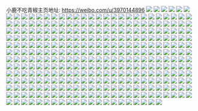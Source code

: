 小鹿不吃青椒主页地址: https://weibo.com/u/3970144896 
![](https://wx4.sinaimg.cn/mw2000/eca39a80ly1h9e035qijqj22yo280kjo.jpg) 
![](https://wx4.sinaimg.cn/mw2000/eca39a80ly1h9e03ebrszj22802yo7wk.jpg) 
![](https://wx4.sinaimg.cn/mw2000/eca39a80ly1h95owiz81uj2200200kg0.jpg) 
![](https://wx4.sinaimg.cn/mw2000/eca39a80ly1h90ufa9hywj2200200x6d.jpg) 
![](https://wx4.sinaimg.cn/mw2000/eca39a80ly1h8wpm34377j20u00u0n5h.jpg) 
![](https://wx4.sinaimg.cn/mw2000/eca39a80ly1h8wpm3ib9bj20u00u0qag.jpg) 
![](https://wx4.sinaimg.cn/mw2000/eca39a80ly1h8o94wu3ihj20u00u011o.jpg) 
![](https://wx4.sinaimg.cn/mw2000/eca39a80ly1h8o94x5x43j20u00u046j.jpg) 
![](https://wx4.sinaimg.cn/mw2000/eca39a80ly1h7tigr2nw7j20u00u0tg5.jpg) 
![](https://wx4.sinaimg.cn/mw2000/eca39a80ly1h7tigphfk3j20u00u0gt3.jpg) 
![](https://wx4.sinaimg.cn/mw2000/eca39a80ly1h6vn6co40oj20u00u0wfs.jpg) 
![](https://wx4.sinaimg.cn/mw2000/eca39a80ly1h6vn6ddzgxj20u00u0t9s.jpg) 
![](https://wx4.sinaimg.cn/mw2000/eca39a80gy1h6sasig8vdj20xc3gwqpx.jpg) 
![](https://wx4.sinaimg.cn/mw2000/eca39a80gy1h6sb08t04hj20xc3p8e2i.jpg) 
![](https://wx4.sinaimg.cn/mw2000/eca39a80gy1h6sb0as0k2j21kx35s18s.jpg) 
![](https://wx4.sinaimg.cn/mw2000/eca39a80ly1h69ypf6zn0j20k30kvt8z.jpg) 
![](https://wx4.sinaimg.cn/mw2000/eca39a80ly1h69ypeli63j20u00u0mxp.jpg) 
![](https://wx4.sinaimg.cn/mw2000/eca39a80ly1h5usvy8tr4j20u00u0af9.jpg) 
![](https://wx4.sinaimg.cn/mw2000/eca39a80ly1h5tm5ktdl9j20u00u0k09.jpg) 
![](https://wx4.sinaimg.cn/mw2000/eca39a80ly1h5tm5kj4vzj20u00u0jy6.jpg) 
![](https://wx4.sinaimg.cn/mw2000/eca39a80ly1h5tm5ix5ymj22dc2dcu0y.jpg) 
![](https://wx4.sinaimg.cn/mw2000/eca39a80ly1h5tm5k3oprj20sg35snpd.jpg) 
![](https://wx4.sinaimg.cn/mw2000/eca39a80ly1h5shtm9yhuj22dc2dcnpd.jpg) 
![](https://wx4.sinaimg.cn/mw2000/eca39a80ly1h5mfsx0u7dj23s03s07wk.jpg) 
![](https://wx4.sinaimg.cn/mw2000/eca39a80ly1h5mfszlz5gj2200200b2a.jpg) 
![](https://wx4.sinaimg.cn/mw2000/eca39a80ly1h5fk55rgugj222h28ynpd.jpg) 
![](https://wx4.sinaimg.cn/mw2000/eca39a80ly1h5fk58e0ucj20uk48snpd.jpg) 
![](https://wx4.sinaimg.cn/mw2000/eca39a80ly1h5fk5es3k4j22dc2dcb2b.jpg) 
![](https://wx4.sinaimg.cn/mw2000/eca39a80ly1h5d810g32zj20u00u0gti.jpg) 
![](https://wx4.sinaimg.cn/mw2000/eca39a80ly1h5d811ym4uj22dc2dcu0x.jpg) 
![](https://wx4.sinaimg.cn/mw2000/eca39a80ly1h56l42puezj22dc2dc7wh.jpg) 
![](https://wx4.sinaimg.cn/mw2000/eca39a80ly1h4zi43863qj22dc2dc4qq.jpg) 
![](https://wx4.sinaimg.cn/mw2000/eca39a80ly1h4zi43m4tgj20u00u0aen.jpg) 
![](https://wx4.sinaimg.cn/mw2000/eca39a80ly1h4r8wson18j22dc2dcnpd.jpg) 
![](https://wx4.sinaimg.cn/mw2000/eca39a80ly1h4r8wuubfhj22002001kx.jpg) 
![](https://wx4.sinaimg.cn/mw2000/eca39a80gy1h45kwxjxe4j22dc2dcqv6.jpg) 
![](https://wx4.sinaimg.cn/mw2000/eca39a80gy1h45l1f7nq0j22dc2dcb2a.jpg) 
![](https://wx4.sinaimg.cn/mw2000/eca39a80ly1h3tkm032gyj2200200x39.jpg) 
![](https://wx4.sinaimg.cn/mw2000/eca39a80gy1h3qoghy4hxj20u00u0teg.jpg) 
![](https://wx4.sinaimg.cn/mw2000/eca39a80gy1h3qogir475j20u00u0n32.jpg) 
![](https://wx4.sinaimg.cn/mw2000/eca39a80gy1h3qogjmfl9j20u00u0grr.jpg) 
![](https://wx4.sinaimg.cn/mw2000/eca39a80gy1h3qog33iz5j20u00u0tbo.jpg) 
![](https://wx4.sinaimg.cn/mw2000/eca39a80gy1h3qoga75kdj22dc2dchdv.jpg) 
![](https://wx4.sinaimg.cn/mw2000/eca39a80gy1h3qogh294xj2200200npe.jpg) 
![](https://wx4.sinaimg.cn/mw2000/eca39a80ly1h3p8mr849hj20m81cwqcn.jpg) 
![](https://wx4.sinaimg.cn/mw2000/eca39a80ly1h3p8mvlyalj22dc2dckjm.jpg) 
![](https://wx4.sinaimg.cn/mw2000/eca39a80ly1h3p8oyx8qpj20k409xab9.jpg) 
![](https://wx4.sinaimg.cn/mw2000/eca39a80ly1h3jju4vy43j23s03s0kjn.jpg) 
![](https://wx4.sinaimg.cn/mw2000/eca39a80ly1h32opypyldj21rc2dce82.jpg) 
![](https://wx4.sinaimg.cn/mw2000/eca39a80ly1h314bqvdbxj20u00u0n6j.jpg) 
![](https://wx4.sinaimg.cn/mw2000/eca39a80ly1h314br676aj20u00u047k.jpg) 
![](https://wx4.sinaimg.cn/mw2000/eca39a80ly1h314bri5dij20u00u0qay.jpg) 
![](https://wx4.sinaimg.cn/mw2000/eca39a80ly1h314butzqsj23s03s01l1.jpg) 
![](https://wx4.sinaimg.cn/mw2000/eca39a80ly1h2uyr76xoij20u00u0ti2.jpg) 
![](https://wx4.sinaimg.cn/mw2000/eca39a80ly1h2uyr83r9dj20u00u0n63.jpg) 
![](https://wx4.sinaimg.cn/mw2000/eca39a80ly1h2uyr67gg5j22dc2dcx6q.jpg) 
![](https://wx4.sinaimg.cn/mw2000/eca39a80ly1h2uyrcbhcvj22dc2dckjl.jpg) 
![](https://wx4.sinaimg.cn/mw2000/eca39a80ly1h2pobjvwtqj21sc1sbx6p.jpg) 
![](https://wx4.sinaimg.cn/mw2000/eca39a80ly1h2pobqopjqj21sc1sc1kx.jpg) 
![](https://wx4.sinaimg.cn/mw2000/eca39a80ly1h2poby5tr2j21sc1scu0x.jpg) 
![](https://wx4.sinaimg.cn/mw2000/eca39a80ly1h2bkymgi1nj22dc2dcqv5.jpg) 
![](https://wx4.sinaimg.cn/mw2000/eca39a80ly1h2bkyljpcaj22dc2dc4qr.jpg) 
![](https://wx4.sinaimg.cn/mw2000/eca39a80gy1h24d163fsjj24sg2g0hdv.jpg) 
![](https://wx4.sinaimg.cn/mw2000/eca39a80ly1h1vc35nn6fj20u00u0ahx.jpg) 
![](https://wx4.sinaimg.cn/mw2000/eca39a80ly1h1vc5coo8dj22801o0kjl.jpg) 
![](https://wx4.sinaimg.cn/mw2000/eca39a80ly1h1vc5f03hcj22nb280x6r.jpg) 
![](https://wx4.sinaimg.cn/mw2000/eca39a80ly1h1szuoeoguj22dc2dc7wj.jpg) 
![](https://wx4.sinaimg.cn/mw2000/eca39a80ly1h1szura1zej22dc2dce83.jpg) 
![](https://wx4.sinaimg.cn/mw2000/eca39a80ly1h1szum9mz6j20u00u0jzp.jpg) 
![](https://wx4.sinaimg.cn/mw2000/eca39a80ly1h1s3xq17o3j22d62d6x6q.jpg) 
![](https://wx4.sinaimg.cn/mw2000/eca39a80ly1h1pj1fwvy8j22sd1nyqv5.jpg) 
![](https://wx4.sinaimg.cn/mw2000/eca39a80ly1h1pjzybtq1j22c0340x6q.jpg) 
![](https://wx4.sinaimg.cn/mw2000/eca39a80ly1h1pk7q8cnpj22801o0x6p.jpg) 
![](https://wx4.sinaimg.cn/mw2000/eca39a80ly1h1pj1zrynqj21o01o0e81.jpg) 
![](https://wx4.sinaimg.cn/mw2000/eca39a80ly1h1pj1snv8bj223v35tnpe.jpg) 
![](https://wx4.sinaimg.cn/mw2000/eca39a80ly1h1pk00w4e7j22801o0b29.jpg) 
![](https://wx4.sinaimg.cn/mw2000/eca39a80ly1h1jy0zeio0j21s61sghdt.jpg) 
![](https://wx4.sinaimg.cn/mw2000/eca39a80ly1h1jy0sa5xgj2200200u0x.jpg) 
![](https://wx4.sinaimg.cn/mw2000/eca39a80ly1h1jy0uhvtvj21ql1ql4qq.jpg) 
![](https://wx4.sinaimg.cn/mw2000/eca39a80ly1h1jy0y0vkcj21ti1tie81.jpg) 
![](https://wx4.sinaimg.cn/mw2000/eca39a80ly1h1jy0prjuaj2200200e81.jpg) 
![](https://wx4.sinaimg.cn/mw2000/eca39a80ly1h1jy0w42mtj22002001ky.jpg) 
![](https://wx4.sinaimg.cn/mw2000/eca39a80ly1h1jyddj4s4j20k40iq75o.jpg) 
![](https://wx4.sinaimg.cn/mw2000/eca39a80ly1h1jyc8z599j22dc2dckjn.jpg) 
![](https://wx4.sinaimg.cn/mw2000/eca39a80ly1h1jydduppuj20k40h5ab9.jpg) 
![](https://wx4.sinaimg.cn/mw2000/eca39a80ly1h17vvwh4blj20zg0xenfj.jpg) 
![](https://wx4.sinaimg.cn/mw2000/eca39a80ly1h17vvy6bonj20u00u0qau.jpg) 
![](https://wx4.sinaimg.cn/mw2000/eca39a80ly1h17vvx1y19j20zg0zhk13.jpg) 
![](https://wx4.sinaimg.cn/mw2000/eca39a80ly1h17vvwr79tj20zg0zhnac.jpg) 
![](https://wx4.sinaimg.cn/mw2000/eca39a80ly1h18bti6swgj20sg1fealx.jpg) 
![](https://wx4.sinaimg.cn/mw2000/eca39a80ly1h18bt6vxwkj211x35rqv5.jpg) 
![](https://wx4.sinaimg.cn/mw2000/eca39a80ly1h17vvvuhgrj22dc35shdu.jpg) 
![](https://wx4.sinaimg.cn/mw2000/eca39a80ly1h17vvsivp7j22dc35sb2b.jpg) 
![](https://wx4.sinaimg.cn/mw2000/eca39a80ly1h17vvxvfbpj21o01o0kjl.jpg) 
![](https://wx4.sinaimg.cn/mw2000/eca39a80ly1h0y57mfx4bj22dc1xc4qp.jpg) 
![](https://wx4.sinaimg.cn/mw2000/eca39a80ly1h0y57ofxkoj22dc2dc1ky.jpg) 
![](https://wx4.sinaimg.cn/mw2000/eca39a80ly1h0y57hqf9pj23s03bye82.jpg) 
![](https://wx4.sinaimg.cn/mw2000/eca39a80ly1h0y57l85pxj23s0364b2a.jpg) 
![](https://wx4.sinaimg.cn/mw2000/eca39a80ly1h0pncxk57cj20u00u0125.jpg) 
![](https://wx4.sinaimg.cn/mw2000/eca39a80ly1h0pncy29c2j20u00u0ak1.jpg) 
![](https://wx4.sinaimg.cn/mw2000/eca39a80ly1h0pnd0oe6ej22c0340u0y.jpg) 
![](https://wx4.sinaimg.cn/mw2000/eca39a80ly1h0pnd3h7cfj22c0340kjn.jpg) 
![](https://wx4.sinaimg.cn/mw2000/eca39a80ly1h0pncwynxej21kw35skjn.jpg) 
![](https://wx4.sinaimg.cn/mw2000/eca39a80ly1h0pnd5acpej22202qou0y.jpg) 
![](https://wx4.sinaimg.cn/mw2000/eca39a80ly1h0k9gks097j20u00u0105.jpg) 
![](https://wx4.sinaimg.cn/mw2000/eca39a80ly1h0bz8g3uvgj20u00u07bg.jpg) 
![](https://wx4.sinaimg.cn/mw2000/eca39a80ly1h0bz8fie4vj20u00u0dlx.jpg) 
![](https://wx4.sinaimg.cn/mw2000/eca39a80ly1gzy0hr2v8vj20u00u079h.jpg) 
![](https://wx4.sinaimg.cn/mw2000/eca39a80ly1gzy0bcpsglj20u00u0n5y.jpg) 
![](https://wx4.sinaimg.cn/mw2000/eca39a80ly1gztkwqgu8aj22dc2dc4qq.jpg) 
![](https://wx4.sinaimg.cn/mw2000/eca39a80ly1gztkws8yduj22dc2dc7wj.jpg) 
![](https://wx4.sinaimg.cn/mw2000/eca39a80ly1gztkzqb37xj20m81cwn2i.jpg) 
![](https://wx4.sinaimg.cn/mw2000/eca39a80ly1gyvgktao3zj22dc2dc4qp.jpg) 
![](https://wx4.sinaimg.cn/mw2000/eca39a80ly1gxztjjvezaj216o1kwhc8.jpg) 
![](https://wx4.sinaimg.cn/mw2000/eca39a80ly1gxztjks348j216o1kw7tf.jpg) 
![](https://wx4.sinaimg.cn/mw2000/eca39a80ly1gxw9l91ezjj20u00u0111.jpg) 
![](https://wx4.sinaimg.cn/mw2000/eca39a80ly1gxjl8trat2j20m81cwwkd.jpg) 
![](https://wx4.sinaimg.cn/mw2000/eca39a80ly1gxjl8ukx85j20m81cw452.jpg) 
![](https://wx4.sinaimg.cn/mw2000/eca39a80ly1gx6wbtptmbj22002004qp.jpg) 
![](https://wx4.sinaimg.cn/mw2000/eca39a80ly1gwq6mb9hcxj20u00u07ac.jpg) 
![](https://wx4.sinaimg.cn/mw2000/eca39a80ly1gwjp5u0rerj22dc2dc4qr.jpg) 
![](https://wx4.sinaimg.cn/mw2000/eca39a80ly1gwjp5kigplj2200200npd.jpg) 
![](https://wx4.sinaimg.cn/mw2000/eca39a80ly1gwda2efsf1j20u00u0462.jpg) 
![](https://wx4.sinaimg.cn/mw2000/eca39a80ly1gw12iwdxboj22801o0hdt.jpg) 
![](https://wx4.sinaimg.cn/mw2000/eca39a80ly1gw12j3344xj21o01o0e81.jpg) 
![](https://wx4.sinaimg.cn/mw2000/eca39a80ly1gw12j7jvf1j216o1kw4qp.jpg) 
![](https://wx4.sinaimg.cn/mw2000/eca39a80ly1gw12j91x8jj216o1kwnm0.jpg) 
![](https://wx4.sinaimg.cn/mw2000/eca39a80ly1gw119ifs7bj225m1nzu0x.jpg) 
![](https://wx4.sinaimg.cn/mw2000/eca39a80ly1gw0r6wontjj21o01o0e81.jpg) 
![](https://wx4.sinaimg.cn/mw2000/eca39a80ly1gvxinrcgjsj22dc2dcnpd.jpg) 
![](https://wx4.sinaimg.cn/mw2000/eca39a80ly1gvxintfn46j22dc2dc1ky.jpg) 
![](https://wx4.sinaimg.cn/mw2000/eca39a80ly1gvtnhwukxzj20u00u0gup.jpg) 
![](https://wx4.sinaimg.cn/mw2000/004kGk36ly1gvo93phbbqj62yo1o07wi02.jpg) 
![](https://wx4.sinaimg.cn/mw2000/004kGk36ly1gvo93rko1xj60u00u045s02.jpg) 
![](https://wx4.sinaimg.cn/mw2000/004kGk36ly1gvo92prrsej62yo1o0u0y02.jpg) 
![](https://wx4.sinaimg.cn/mw2000/004kGk36ly1gvo93zzsfqj61o01o0hdt02.jpg) 
![](https://wx4.sinaimg.cn/mw2000/004kGk36ly1gvo98aza1ej60u00u0n3p02.jpg) 
![](https://wx4.sinaimg.cn/mw2000/004kGk36ly1gvo988kpxaj61o01o0b2902.jpg) 
![](https://wx4.sinaimg.cn/mw2000/004kGk36ly1gvhctmmbmrj62dc2dce8102.jpg) 
![](https://wx4.sinaimg.cn/mw2000/004kGk36ly1gvf5n09qi3j62002007wh02.jpg) 
![](https://wx4.sinaimg.cn/mw2000/004kGk36ly1gv6xmuugd8j62c03407wn02.jpg) 
![](https://wx4.sinaimg.cn/mw2000/004kGk36ly1gv6xn6odhcj62c02c0u0y02.jpg) 
![](https://wx4.sinaimg.cn/mw2000/004kGk36ly1gv6xnk9lhzj62c02c0hdw02.jpg) 
![](https://wx4.sinaimg.cn/mw2000/004kGk36ly1gv2zyb0bxaj62dc2dc4qq02.jpg) 
![](https://wx4.sinaimg.cn/mw2000/004kGk36ly1gv2zy8z75fj62dc2dchdt02.jpg) 
![](https://wx4.sinaimg.cn/mw2000/eca39a80ly1guyya830h7j20u00u07ah.jpg) 
![](https://wx4.sinaimg.cn/mw2000/004kGk36gy1guvibr1c73j62002004qp02.jpg) 
![](https://wx4.sinaimg.cn/mw2000/004kGk36ly1gurqy7a7loj60k40mkjta02.jpg) 
![](https://wx4.sinaimg.cn/mw2000/004kGk36ly1gurqy7mz99j60m81cw45h02.jpg) 
![](https://wx4.sinaimg.cn/mw2000/004kGk36ly1gurqqnqc12j60k405it8z02.jpg) 
![](https://wx4.sinaimg.cn/mw2000/004kGk36ly1gurqr2naumj60k405mglx02.jpg) 
![](https://wx4.sinaimg.cn/mw2000/004kGk36ly1gurqrwzitlj60k40a8js702.jpg) 
![](https://wx4.sinaimg.cn/mw2000/004kGk36ly1gurqqn3crtj60m81cwgpx02.jpg) 
![](https://wx4.sinaimg.cn/mw2000/004kGk36ly1gurqqnj7qaj60m81cwgsz02.jpg) 
![](https://wx4.sinaimg.cn/mw2000/004kGk36ly1guoivbom6zj62dc2dcqe102.jpg) 
![](https://wx4.sinaimg.cn/mw2000/004kGk36ly1guoivc45p2j62dc2dck2o02.jpg) 
![](https://wx4.sinaimg.cn/mw2000/004kGk36ly1gume0qd4wyj61k0340qv502.jpg) 
![](https://wx4.sinaimg.cn/mw2000/eca39a80ly1gume0azv8sj21k0340qv5.jpg) 
![](https://wx4.sinaimg.cn/mw2000/004kGk36ly1gume04urhxj62dc2dcnpd02.jpg) 
![](https://wx4.sinaimg.cn/mw2000/004kGk36ly1gubpccorkoj60u0140toa02.jpg) 
![](https://wx4.sinaimg.cn/mw2000/004kGk36ly1gubpcf85tpj62c02c0u0y02.jpg) 
![](https://wx4.sinaimg.cn/mw2000/004kGk36ly1gu8gbhfphmj60sf0xtqeg02.jpg) 
![](https://wx4.sinaimg.cn/mw2000/eca39a80ly1gu5ukkvpgwj22dc2dce82.jpg) 
![](https://wx4.sinaimg.cn/mw2000/eca39a80ly1gu1c03kklqj20u00u078a.jpg) 
![](https://wx4.sinaimg.cn/mw2000/eca39a80ly1gtxpdi28z6j22dc2dchdu.jpg) 
![](https://wx4.sinaimg.cn/mw2000/eca39a80ly1gtxpdg0gduj20u00u010y.jpg) 
![](https://wx4.sinaimg.cn/mw2000/eca39a80ly1gtno2sxhdkj22801g0b29.jpg) 
![](https://wx4.sinaimg.cn/mw2000/eca39a80ly1gtno2ambfvj22c0340kjm.jpg) 
![](https://wx4.sinaimg.cn/mw2000/eca39a80ly1gtno2ddwoaj22c0340qv7.jpg) 
![](https://wx4.sinaimg.cn/mw2000/eca39a80ly1gtno2g0fmjj23402c07wi.jpg) 
![](https://wx4.sinaimg.cn/mw2000/eca39a80ly1gtno2nip8lj22801o0b2a.jpg) 
![](https://wx4.sinaimg.cn/mw2000/eca39a80ly1gu0uge2362j21o0280qv5.jpg) 
![](https://wx4.sinaimg.cn/mw2000/eca39a80ly1gu0ugf2wrkj21o0280npd.jpg) 
![](https://wx4.sinaimg.cn/mw2000/eca39a80ly1gu0uglgv9pj22c02c0b2b.jpg) 
![](https://wx4.sinaimg.cn/mw2000/eca39a80ly1gu0uggfzu2j22801o0b29.jpg) 
![](https://wx4.sinaimg.cn/mw2000/eca39a80ly1gu0uglxm6vj20u00u0gt2.jpg) 
![](https://wx4.sinaimg.cn/mw2000/eca39a80ly1gthqjd3l14j20u00u0k5g.jpg) 
![](https://wx4.sinaimg.cn/mw2000/eca39a80ly1gtee1a57qsj22801o0kjm.jpg) 
![](https://wx4.sinaimg.cn/mw2000/eca39a80ly1gtee16tgm7j21vv1vv7wh.jpg) 
![](https://wx4.sinaimg.cn/mw2000/eca39a80ly1gtdff9vwe1j22v1280npf.jpg) 
![](https://wx4.sinaimg.cn/mw2000/eca39a80ly1gtdff7mvqfj20u00u00vp.jpg) 
![](https://wx4.sinaimg.cn/mw2000/eca39a80ly1gtdaa1jy15j22c02c0kjm.jpg) 
![](https://wx4.sinaimg.cn/mw2000/eca39a80ly1gszxgt2x91j20u00u0jyb.jpg) 
![](https://wx4.sinaimg.cn/mw2000/eca39a80ly1gszxgtlx2vj20u00u0n2f.jpg) 
![](https://wx4.sinaimg.cn/mw2000/eca39a80ly1gszxgu2iakj20u00u0tf2.jpg) 
![](https://wx4.sinaimg.cn/mw2000/eca39a80ly1gszxguv95pj20u00u0jx4.jpg) 
![](https://wx4.sinaimg.cn/mw2000/eca39a80ly1gszxgvsknej20u00u010d.jpg) 
![](https://wx4.sinaimg.cn/mw2000/eca39a80ly1gszxgwhc7cj20u00u0wir.jpg) 
![](https://wx4.sinaimg.cn/mw2000/eca39a80ly1gszxkd9w84j20k411fdio.jpg) 
![](https://wx4.sinaimg.cn/mw2000/eca39a80ly1gszxkk04vqj20i9148q5l.jpg) 
![](https://wx4.sinaimg.cn/mw2000/eca39a80ly1gszxkp9zm3j20i2148q5r.jpg) 
![](https://wx4.sinaimg.cn/mw2000/eca39a80ly1gsvml0fnmhj22yo4g0hdv.jpg) 
![](https://wx4.sinaimg.cn/mw2000/eca39a80ly1gsvml3icg7j222o3404qq.jpg) 
![](https://wx4.sinaimg.cn/mw2000/eca39a80ly1gsvmmidlwxj234022okjl.jpg) 
![](https://wx4.sinaimg.cn/mw2000/eca39a80ly1gsvmmlwe5hj234022okjl.jpg) 
![](https://wx4.sinaimg.cn/mw2000/eca39a80gy1gsoseelbr1j22dc2dc7wh.jpg) 
![](https://wx4.sinaimg.cn/mw2000/eca39a80gy1gsoseiybfqj22dc2dckjl.jpg) 
![](https://wx4.sinaimg.cn/mw2000/eca39a80gy1gsos7yz8acj22dc2dchdt.jpg) 
![](https://wx4.sinaimg.cn/mw2000/eca39a80gy1gsos8433cvj22dc2dchdt.jpg) 
![](https://wx4.sinaimg.cn/mw2000/eca39a80gy1gsos87s6soj22dc2dce81.jpg) 
![](https://wx4.sinaimg.cn/mw2000/eca39a80gy1gsos8bff39j22dc2dcb29.jpg) 
![](https://wx4.sinaimg.cn/mw2000/eca39a80ly1gsl6gnms68j211c3401ky.jpg) 
![](https://wx4.sinaimg.cn/mw2000/eca39a80ly1gsk9wa5j0qj2200200hdt.jpg) 
![](https://wx4.sinaimg.cn/mw2000/eca39a80ly1gsk9w7vofdj20u00u0aja.jpg) 
![](https://wx4.sinaimg.cn/mw2000/eca39a80ly1gsk9wevf8lj22c02c04qq.jpg) 
![](https://wx4.sinaimg.cn/mw2000/eca39a80ly1gsk9vvmw51j20o90o845v.jpg) 
![](https://wx4.sinaimg.cn/mw2000/eca39a80ly1gsk9wf9x8xj20k40s0aaq.jpg) 
![](https://wx4.sinaimg.cn/mw2000/eca39a80ly1gsk9w0fvzxj22dc2dcqv5.jpg) 
![](https://wx4.sinaimg.cn/mw2000/eca39a80ly1gsk9wgo6nuj20m81cw466.jpg) 
![](https://wx4.sinaimg.cn/mw2000/eca39a80ly1gsk9w0sbumj20m81cw45v.jpg) 
![](https://wx4.sinaimg.cn/mw2000/eca39a80ly1gsk9w13n9qj20m80rotd8.jpg) 
![](https://wx4.sinaimg.cn/mw2000/eca39a80ly1gsk9w1f8lrj20m81cwgsr.jpg) 
![](https://wx4.sinaimg.cn/mw2000/eca39a80ly1gsk9w1vezzj20m81cwn4j.jpg) 
![](https://wx4.sinaimg.cn/mw2000/eca39a80ly1gsk9w30oilj20m81cwgtm.jpg) 
![](https://wx4.sinaimg.cn/mw2000/eca39a80ly1gskaarqlgvj20m81cwgt5.jpg) 
![](https://wx4.sinaimg.cn/mw2000/eca39a80ly1gsk9vv4t2aj22dc2dc7wi.jpg) 
![](https://wx4.sinaimg.cn/mw2000/eca39a80ly1gsk9w69l27j21iq1iq4lr.jpg) 
![](https://wx4.sinaimg.cn/mw2000/eca39a80ly1gsk9vy57u1j22dc2dcb2a.jpg) 
![](https://wx4.sinaimg.cn/mw2000/eca39a80ly1gsk9w5cpfrj22dc2dckjl.jpg) 
![](https://wx4.sinaimg.cn/mw2000/eca39a80ly1gsk9wg9pc9j2200200b29.jpg) 
![](https://wx4.sinaimg.cn/mw2000/eca39a80ly1gsj0ryury8j22dc2dcu0x.jpg) 
![](https://wx4.sinaimg.cn/mw2000/eca39a80ly1gsj0s1ek02j22dc2dcnpd.jpg) 
![](https://wx4.sinaimg.cn/mw2000/eca39a80ly1gsj0s3dy5vj22dc2dce81.jpg) 
![](https://wx4.sinaimg.cn/mw2000/eca39a80ly1gsj0s6jc6sj22dc2dce81.jpg) 
![](https://wx4.sinaimg.cn/mw2000/eca39a80ly1gsj0s8x033j22dc2dckjl.jpg) 
![](https://wx4.sinaimg.cn/mw2000/eca39a80ly1gsj0sbdya0j22dc2dchdt.jpg) 
![](https://wx4.sinaimg.cn/mw2000/eca39a80gy1gsc18n3azyj22c0340b2b.jpg) 
![](https://wx4.sinaimg.cn/mw2000/eca39a80gy1gsc1f4ea6fj22dc2dc7wm.jpg) 
![](https://wx4.sinaimg.cn/mw2000/004kGk36gy1gsc18wusmtj62c02c0u1002.jpg) 
![](https://wx4.sinaimg.cn/mw2000/eca39a80ly1grw0ep8nh7j22c02c0e84.jpg) 
![](https://wx4.sinaimg.cn/mw2000/eca39a80ly1grw0f0hmwyj20u00u0atz.jpg) 
![](https://wx4.sinaimg.cn/mw2000/eca39a80ly1grw0eqtb4xj22801o0kjn.jpg) 
![](https://wx4.sinaimg.cn/mw2000/eca39a80ly1grw0eveg51j21k0340x6t.jpg) 
![](https://wx4.sinaimg.cn/mw2000/eca39a80ly1grw0f23qosj22c02c0x6v.jpg) 
![](https://wx4.sinaimg.cn/mw2000/eca39a80ly1grw0f50fr3j22c02c01l3.jpg) 
![](https://wx4.sinaimg.cn/mw2000/eca39a80ly1grw0eszie8j21k02sm4qu.jpg) 
![](https://wx4.sinaimg.cn/mw2000/eca39a80ly1grw0eyl29uj21k0340nph.jpg) 
![](https://wx4.sinaimg.cn/mw2000/eca39a80ly1grw0f83k9kj22c02c0x6s.jpg) 
![](https://wx4.sinaimg.cn/mw2000/eca39a80ly1grj2p2be4kj22dc2dcqv8.jpg) 
![](https://wx4.sinaimg.cn/mw2000/eca39a80ly1grj2pnu645j20js0jsta5.jpg) 
![](https://wx4.sinaimg.cn/mw2000/eca39a80ly1grj2pn5qqqj20u00u07r0.jpg) 
![](https://wx4.sinaimg.cn/mw2000/eca39a80ly1grj2nfaaakj20m80v6n3k.jpg) 
![](https://wx4.sinaimg.cn/mw2000/eca39a80ly1grj2p8u8m8j20u00u04i4.jpg) 
![](https://wx4.sinaimg.cn/mw2000/eca39a80ly1grj2phx4hvj20u00u0kah.jpg) 
![](https://wx4.sinaimg.cn/mw2000/eca39a80ly1grh3owls5gj22801o0kjn.jpg) 
![](https://wx4.sinaimg.cn/mw2000/eca39a80ly1grh3ouavruj216o1kwtvy.jpg) 
![](https://wx4.sinaimg.cn/mw2000/eca39a80ly1grh2ahjexbj20u01407q1.jpg) 
![](https://wx4.sinaimg.cn/mw2000/eca39a80ly1grh2ag6760j216o1kwu0x.jpg) 
![](https://wx4.sinaimg.cn/mw2000/eca39a80ly1gr7q15e3mlj23401r0x6t.jpg) 
![](https://wx4.sinaimg.cn/mw2000/eca39a80ly1gr2opbqnctj21cw0m8x37.jpg) 
![](https://wx4.sinaimg.cn/mw2000/eca39a80ly1gr2ooeo80rj22002007wi.jpg) 
![](https://wx4.sinaimg.cn/mw2000/eca39a80ly1gr2ook3h4ij20u00u0ad1.jpg) 
![](https://wx4.sinaimg.cn/mw2000/eca39a80ly1gr2oouxlicj22c0340hdz.jpg) 
![](https://wx4.sinaimg.cn/mw2000/eca39a80ly1gr2oozyxlyj22002007wj.jpg) 
![](https://wx4.sinaimg.cn/mw2000/eca39a80ly1gr2op9p49dj2200200npe.jpg) 
![](https://wx4.sinaimg.cn/mw2000/eca39a80ly1gr2op4qvr6j2200200x6q.jpg) 
![](https://wx4.sinaimg.cn/mw2000/eca39a80ly1gr2opc7h5yj20js090mxm.jpg) 
![](https://wx4.sinaimg.cn/mw2000/eca39a80ly1gr2oojfwxhj21o01o0e82.jpg) 
![](https://wx4.sinaimg.cn/mw2000/eca39a80ly1gr2opi6s3cj22c02c0x6r.jpg) 
![](https://wx4.sinaimg.cn/mw2000/eca39a80ly1gr2ops2swaj22c03404qt.jpg) 
![](https://wx4.sinaimg.cn/mw2000/eca39a80ly1gr2oq0ma6hj22c0340e85.jpg) 
![](https://wx4.sinaimg.cn/mw2000/eca39a80ly1gqls3zo0oxj22c02c01l0.jpg) 
![](https://wx4.sinaimg.cn/mw2000/eca39a80ly1gqls41dvjkj22c02c0qv8.jpg) 
![](https://wx4.sinaimg.cn/mw2000/eca39a80ly1gqls42wysuj22c02c0x6s.jpg) 
![](https://wx4.sinaimg.cn/mw2000/eca39a80ly1gqls4517rbj22c02c0qv7.jpg) 
![](https://wx4.sinaimg.cn/mw2000/eca39a80ly1gqls468vehj22c02c0u0z.jpg) 
![](https://wx4.sinaimg.cn/mw2000/eca39a80ly1gqls473a4uj22dc2dc1ky.jpg) 
![](https://wx4.sinaimg.cn/mw2000/eca39a80ly1gqh262vdwtj21o01o01ky.jpg) 
![](https://wx4.sinaimg.cn/mw2000/eca39a80ly1gqaa3my1fzj21w02ipnpe.jpg) 
![](https://wx4.sinaimg.cn/mw2000/eca39a80ly1gqaa3o6fwrj21w02ip1kz.jpg) 
![](https://wx4.sinaimg.cn/mw2000/eca39a80ly1gqaa3sevknj22801o0u0y.jpg) 
![](https://wx4.sinaimg.cn/mw2000/eca39a80ly1gqaa3py9qij22dc2dc1ky.jpg) 
![](https://wx4.sinaimg.cn/mw2000/eca39a80ly1gqaa3p264aj2200200e81.jpg) 
![](https://wx4.sinaimg.cn/mw2000/eca39a80ly1gqaa3ra8u4j22dc2dchdu.jpg) 
![](https://wx4.sinaimg.cn/mw2000/eca39a80ly1gpyf3pv8n0j20u00u0nbq.jpg) 
![](https://wx4.sinaimg.cn/mw2000/eca39a80ly1gpfiwkefebj22002004qs.jpg) 
![](https://wx4.sinaimg.cn/mw2000/eca39a80ly1gpfiwirscfj21ae1t87wh.jpg) 
![](https://wx4.sinaimg.cn/mw2000/eca39a80ly1gpfiwhkaiij22vc2vc7wm.jpg) 
![](https://wx4.sinaimg.cn/mw2000/eca39a80ly1gpfiwafv8uj2200200e82.jpg) 
![](https://wx4.sinaimg.cn/mw2000/eca39a80ly1gpfiweguzlj2200200qv5.jpg) 
![](https://wx4.sinaimg.cn/mw2000/eca39a80ly1gpfiwffdj2j2200200hdt.jpg) 
![](https://wx4.sinaimg.cn/mw2000/eca39a80ly1gpfiwdeupdj23402c0npj.jpg) 
![](https://wx4.sinaimg.cn/mw2000/eca39a80ly1gpfiw9bhfrj22c02c01l3.jpg) 
![](https://wx4.sinaimg.cn/mw2000/eca39a80ly1gpfiw5dswdj22c02c07wj.jpg) 
![](https://wx4.sinaimg.cn/mw2000/eca39a80ly1gpfiw6plb5j228g25a4qr.jpg) 
![](https://wx4.sinaimg.cn/mw2000/eca39a80ly1gp6xo8vwe2j20u00u01a3.jpg) 
![](https://wx4.sinaimg.cn/mw2000/eca39a80ly1gozy5yupj1j23402c0b2f.jpg) 
![](https://wx4.sinaimg.cn/mw2000/eca39a80ly1goq3hpu4g6j2200200e83.jpg) 
![](https://wx4.sinaimg.cn/mw2000/eca39a80ly1gokxlts9ntj20m81cwqb6.jpg) 
![](https://wx4.sinaimg.cn/mw2000/eca39a80ly1gokxlx6xcej215x15xqiz.jpg) 
![](https://wx4.sinaimg.cn/mw2000/eca39a80ly1gokxlz451nj22801o0npg.jpg) 
![](https://wx4.sinaimg.cn/mw2000/eca39a80ly1gokxm0inxcj22yo1o0kjm.jpg) 
![](https://wx4.sinaimg.cn/mw2000/eca39a80ly1gnk1te8y6gj21o01o0npe.jpg) 
![](https://wx4.sinaimg.cn/mw2000/eca39a80ly1gnbvflxc2tj21op1ope81.jpg) 
![](https://wx4.sinaimg.cn/mw2000/eca39a80ly1gn8gbo8xl8j2200200u0y.jpg) 
![](https://wx4.sinaimg.cn/mw2000/eca39a80ly1gn8gcirt2ej22dc2dc1l1.jpg) 
![](https://wx4.sinaimg.cn/mw2000/eca39a80ly1gn8gbvhfamj22dc2dcqv5.jpg) 
![](https://wx4.sinaimg.cn/mw2000/eca39a80ly1gn8gblivhuj22dc2dcx6q.jpg) 
![](https://wx4.sinaimg.cn/mw2000/eca39a80ly1gn8gc4r9zqj23402c07wo.jpg) 
![](https://wx4.sinaimg.cn/mw2000/eca39a80ly1gn8gbta5hfj23402c01l2.jpg) 
![](https://wx4.sinaimg.cn/mw2000/eca39a80ly1gn8gc951hmj21o01o0qv7.jpg) 
![](https://wx4.sinaimg.cn/mw2000/eca39a80ly1gn8gccwyu9j2200200hdw.jpg) 
![](https://wx4.sinaimg.cn/mw2000/eca39a80ly1gn8gbip38xj2200200npe.jpg) 
![](https://wx4.sinaimg.cn/mw2000/eca39a80ly1gn8gbxlaw1j227d1nk7wi.jpg) 
![](https://wx4.sinaimg.cn/mw2000/eca39a80ly1gn8gcetxvaj22002007wh.jpg) 
![](https://wx4.sinaimg.cn/mw2000/eca39a80ly1gn8gcm1io4j21o01o0x6q.jpg) 
![](https://wx4.sinaimg.cn/mw2000/eca39a80ly1gn8gbcm0luj22dc2dcnpg.jpg) 
![](https://wx4.sinaimg.cn/mw2000/eca39a80ly1gn8gbfxlb8j2200200u0z.jpg) 
![](https://wx4.sinaimg.cn/mw2000/eca39a80ly1gn2fy5m2hbj22dc2dc7wi.jpg) 
![](https://wx4.sinaimg.cn/mw2000/eca39a80ly1gn2fy8vrijj22002007wi.jpg) 
![](https://wx4.sinaimg.cn/mw2000/eca39a80ly1gm0cuonr6aj21kw1kwx6p.jpg) 
![](https://wx4.sinaimg.cn/mw2000/eca39a80ly1gm0cuqmuo7j21o01o0qv5.jpg) 
![](https://wx4.sinaimg.cn/mw2000/eca39a80ly1gm0cupfr3rj21o0280kjl.jpg) 
![](https://wx4.sinaimg.cn/mw2000/eca39a80ly1gly3etboocj20u00u0x4f.jpg) 
![](https://wx4.sinaimg.cn/mw2000/eca39a80ly1gli0w967isj20m81cwgs1.jpg) 
![](https://wx4.sinaimg.cn/mw2000/eca39a80ly1gkzky5vrzsj22002004qq.jpg) 
![](https://wx4.sinaimg.cn/mw2000/eca39a80ly1gkzky6dca0j20u00u0qoc.jpg) 
![](https://wx4.sinaimg.cn/mw2000/eca39a80ly1gkzky77uqkj21ym1ym4qq.jpg) 
![](https://wx4.sinaimg.cn/mw2000/eca39a80ly1gkzkyb4be1j20u00u07jc.jpg) 
![](https://wx4.sinaimg.cn/mw2000/eca39a80ly1gkzky9u483j20ty0nqdql.jpg) 
![](https://wx4.sinaimg.cn/mw2000/eca39a80ly1gkzkztn6fyj20rh0riac9.jpg) 
![](https://wx4.sinaimg.cn/mw2000/eca39a80ly1gkzkydniayj20u00u0apz.jpg) 
![](https://wx4.sinaimg.cn/mw2000/eca39a80ly1gkzl0s20bkj20u00u0asx.jpg) 
![](https://wx4.sinaimg.cn/mw2000/eca39a80ly1gkzkyepu0vj22c02c0x6r.jpg) 
![](https://wx4.sinaimg.cn/mw2000/eca39a80ly1gks4bjx3ypj22dc2dcb2a.jpg) 
![](https://wx4.sinaimg.cn/mw2000/eca39a80ly1gks4avajpkj21zy2004qr.jpg) 
![](https://wx4.sinaimg.cn/mw2000/eca39a80ly1gks4b455o2j22dc2dcqv6.jpg) 
